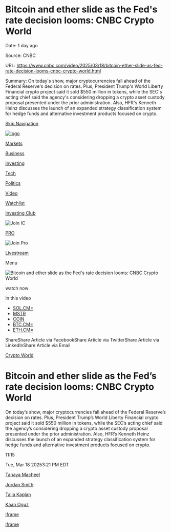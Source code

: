 # Bitcoin and ether slide as the Fed's rate decision looms: CNBC Crypto World

Date: 1 day ago

Source: CNBC

URL: https://www.cnbc.com/video/2025/03/18/bitcoin-ether-slide-as-fed-rate-decision-looms-cnbc-crypto-world.html

Summary: On today's show, major cryptocurrencies fall ahead of the Federal Reserve's decision on rates. Plus, President Trump's World Liberty Financial crypto project said it sold $550 million in tokens, while the SEC's acting chief said the agency's considering dropping a crypto asset custody proposal presented under the prior administration. Also, HFR's Kenneth Heinz discusses the launch of an expanded strategy classification system for hedge funds and alternative investment products focused on crypto.

[Skip Navigation](https://www.cnbc.com/video/2025/03/18/bitcoin-ether-slide-as-fed-rate-decision-looms-cnbc-crypto-world.html#MainContent)

[![logo](https://static-redesign.cnbcfm.com/dist/2469ed0a9a4cafdf055e.svg)](https://www.cnbc.com/)

[Markets](https://www.cnbc.com/markets/)

[Business](https://www.cnbc.com/business/)

[Investing](https://www.cnbc.com/investing/)

[Tech](https://www.cnbc.com/technology/)

[Politics](https://www.cnbc.com/politics/)

[Video](https://www.cnbc.com/tv/)

[Watchlist](https://www.cnbc.com/watchlist/)

[Investing Club](https://www.cnbc.com/investingclub/subscribe?__source=investingclub|globalnav|join&tpcc=investingclub|globalnav|join)

![Join IC](https://static-redesign.cnbcfm.com/dist/93743f20be95b721880f.svg)

[PRO](https://www.cnbc.com/application/pro?__source=pro|globalnav|join&tpcc=pro|globalnav|join)

![Join Pro](https://static-redesign.cnbcfm.com/dist/69ae09b80acd376e9c97.svg)

[Livestream](https://www.cnbc.com/live-tv/)

Menu

![Bitcoin and ether slide as the Fed's rate decision looms: CNBC Crypto World](https://image.cnbcfm.com/api/v1/image/108117822-250318_cw_thumbnail.jpg?v=1742324543&w=750&h=422&vtcrop=y)

watch now

In this video

- [SOL.CM=](https://www.cnbc.com/quotes/SOL.CM=)
- [MSTR](https://www.cnbc.com/quotes/MSTR)
- [COIN](https://www.cnbc.com/quotes/COIN)
- [BTC.CM=](https://www.cnbc.com/quotes/BTC.CM=)
- [ETH.CM=](https://www.cnbc.com/quotes/ETH.CM=)

ShareShare Article via FacebookShare Article via TwitterShare Article via LinkedInShare Article via Email

[Crypto World](https://www.cnbc.com/cryptoworld/)

# Bitcoin and ether slide as the Fed’s rate decision looms: CNBC Crypto World

On today’s show, major cryptocurrencies fall ahead of the Federal Reserve’s decision on rates. Plus, President Trump’s World Liberty Financial crypto project said it sold $550 million in tokens, while the SEC’s acting chief said the agency’s considering dropping a crypto asset custody proposal presented under the prior administration. Also, HFR’s Kenneth Heinz discusses the launch of an expanded strategy classification system for hedge funds and alternative investment products focused on crypto.

11:15

Tue, Mar 18 20253:21 PM EDT

[Tanaya Macheel](https://www.cnbc.com/tanaya-macheel/)

[Jordan Smith](https://www.cnbc.com/jordan-smith/)

[Talia Kaplan](https://www.cnbc.com/talia-kaplan/)

[Kaan Oguz](https://www.cnbc.com/kaan-oguz/)

[iframe](https://sp.auth.adobe.com/entitlement/v4/AccessEnablerProxy.html?9f61ce3349740cda7528#https%3A%2F%2Fwww.cnbc.com%2Fvideo%2F2025%2F03%2F18%2Fbitcoin-ether-slide-as-fed-rate-decision-looms-cnbc-crypto-world.html)

[iframe](https://www.google.com/recaptcha/enterprise/anchor?ar=1&k=6LfnMFMeAAAAABvWy2u0ZzAqPaVUflZOPibgK-u5&co=aHR0cHM6Ly93d3cuY25iYy5jb206NDQz&hl=en&v=hbAq-YhJxOnlU-7cpgBoAJHb&size=invisible&cb=lmpx605k66ij)